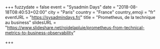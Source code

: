 +++
fuzzydate = false
event = "Sysadmin Days"
date = "2018-08-18T08:40:53+02:00"
city = "Paris"
country = "France"
country_emoji = "fr"
eventURL = "https://sysadmindays.fr/"
title = "Prometheus, de la technique au business"
slidesURL = "https://www.slideshare.net/roidelapluie/prometheus-from-technical-metrics-to-business-observability"

+++

